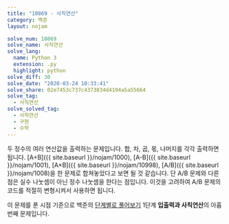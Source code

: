 ```yaml
---
title: "10869 - 사칙연산"
category: 백준
layout: nojam

solve_num: 10869
solve_name: 사칙연산
solve_lang:
  name: Python 3
  extension: .py
  highlight: python
solve_diff: 30
solve_date: "2020-03-24 10:33:41"
solve_share: 02e7453c737c4373834d4194a5a55664
solve_tag:
  - 사칙연산
solve_solved_tag:
  - 사칙연산
  - 구현
  - 수학
---
```


두 정수의 여러 연산값을 출력하는 문제입니다. 합, 차, 곱, 몫, 나머지를 각각 출력하면 됩니다. [A+B]({{ site.baseurl }}/nojam/1000), [A-B]({{ site.baseurl }}/nojam/1001), [A×B]({{ site.baseurl }}/nojam/10998), [A/B]({{ site.baseurl }}/nojam/1008)을 한 문제로 합쳐놓았다고 보면 될 것 같습니다. 단 A/B 문제와 다른 점은 실수 나눗셈이 아닌 정수 나눗셈을 한다는 점입니다. 이것을 고려하여 A/B 문제의 코드를 적절히 변형시켜서 사용하면 됩니다.

이 문제를 푼 시점 기준으로 백준의 [단계별로 풀어보기](http://noj.am/p/s) 1단계 **입출력과 사칙연산**의 아홉 번째 문제입니다.

